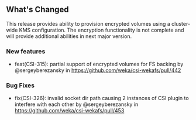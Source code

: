 <!-- Release notes generated using configuration in .github/release.yaml at main -->

## What's Changed
This release provides ability to provision encrypted volumes using a cluster-wide KMS configuration.
The encryption functionality is not complete and will provide additional abilities in next major version.

### New features
* feat(CSI-315): partial support of encrypted volumes for FS backing by @sergeyberezansky in https://github.com/weka/csi-wekafs/pull/442
### Bug Fixes
* fix(CSI-326): invalid socket dir path causing 2 instances of CSI plugin to interfere with each other by @sergeyberezansky in https://github.com/weka/csi-wekafs/pull/453


